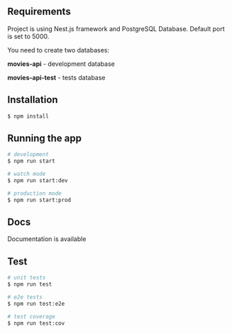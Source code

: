 ## Requirements

Project is using Nest.js framework and PostgreSQL Database. Default port is set to 5000.

You need to create two databases:

<p><strong>movies-api</strong> - development database</p>
<p><strong>movies-api-test</strong> - tests database</p>

## Installation

```bash
$ npm install
```

## Running the app

```bash
# development
$ npm run start

# watch mode
$ npm run start:dev

# production mode
$ npm run start:prod
```
## Docs

Documentation is available 

## Test

```bash
# unit tests
$ npm run test

# e2e tests
$ npm run test:e2e

# test coverage
$ npm run test:cov
```
